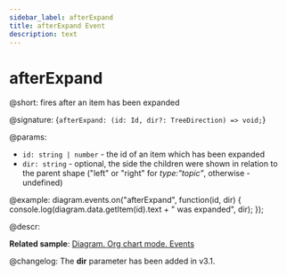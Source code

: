 ```yaml
---
sidebar_label: afterExpand
title: afterExpand Event
description: text
---
```


# afterExpand

@short: fires after an item has been expanded

@signature: {`afterExpand: (id: Id, dir?: TreeDirection) => void;`}

@params:
- `id: string | number` - the id of an item which has been expanded
- `dir: string` - optional, the side the children were shown in relation to the parent shape ("left" or "right" for *type:"topic"*, otherwise - undefined)

@example:
diagram.events.on("afterExpand", function(id, dir) {
    console.log(diagram.data.getItem(id).text + " was expanded", dir);
});

@descr:

**Related sample**: [Diagram. Org chart mode. Events](https://snippet.dhtmlx.com/l38pct7c)

@changelog:
The **dir** parameter has been added in v3.1.
